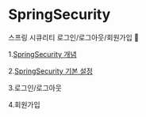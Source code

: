 # SpringSecurity
스프링 시큐리티 로그인/로그아웃/회원가입 :closed_lock_with_key:

1.[SpringSecurity 개념](https://ivory-room.tistory.com/18?category=875739)

2.[SpringSecurity 기본 설정](https://ivory-room.tistory.com/19?category=875739)

3.로그인/로그아웃

4.회원가입
